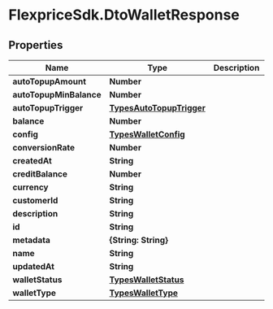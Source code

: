 # FlexpriceSdk.DtoWalletResponse

## Properties

Name | Type | Description | Notes
------------ | ------------- | ------------- | -------------
**autoTopupAmount** | **Number** |  | [optional] 
**autoTopupMinBalance** | **Number** |  | [optional] 
**autoTopupTrigger** | [**TypesAutoTopupTrigger**](TypesAutoTopupTrigger.md) |  | [optional] 
**balance** | **Number** |  | [optional] 
**config** | [**TypesWalletConfig**](TypesWalletConfig.md) |  | [optional] 
**conversionRate** | **Number** |  | [optional] 
**createdAt** | **String** |  | [optional] 
**creditBalance** | **Number** |  | [optional] 
**currency** | **String** |  | [optional] 
**customerId** | **String** |  | [optional] 
**description** | **String** |  | [optional] 
**id** | **String** |  | [optional] 
**metadata** | **{String: String}** |  | [optional] 
**name** | **String** |  | [optional] 
**updatedAt** | **String** |  | [optional] 
**walletStatus** | [**TypesWalletStatus**](TypesWalletStatus.md) |  | [optional] 
**walletType** | [**TypesWalletType**](TypesWalletType.md) |  | [optional] 


